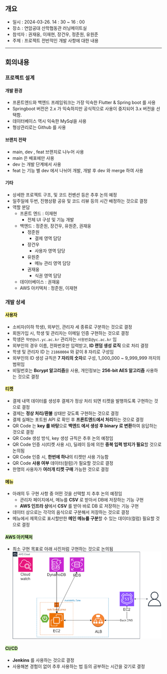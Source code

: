 ## 개요
- 일시 : 2024-03-26. 14 : 30 ~ 16 : 00
- 장소 : 연암공대 산학협동관 러닝메이트실
- 참석자 : 권재웅, 이재현, 장건우, 정준원, 유원준
- 주제 : 프로젝트 전반적인 개발 사항에 대한 내용
---
## 회의내용
### 프로젝트 설계
#### 개발 환경
- 프론트엔드와 백엔드 프레임워크는 가장 익숙한 Flutter & Spring boot 를 사용
- Springboot 버전은 2.x 가 익숙하지만 공식적으로 사용이 중지되어 3.x 버전을 선택함.
- 데이터베이스 역시 익숙한 MySql을 사용
- 형상관리로는 Github 를 사용
#### 브랜치 전략
- main, dev , feat 브랜치로 나누어 사용
- main 은 배포에만 사용
- dev 는 개발 단계에서 사용
- feat 는 기능 별 dev 에서 나뉘어 개발, 개발 후 dev 와 merge 하여 사용
#### 기타
- 상세한 프로젝트 구조, 및 코드 컨벤션 등은 추후 논의 예정
- 일주일에 두번, 진행상황 공유 및 코드 리뷰 등의 시간 배정하는 것으로 결정
- 역할 분담
	- 프론트 엔드 : 이재현
		- 전체 UI 구성 및 기능 개발
	- 백엔드 : 정준원, 장건우, 유원준, 권재웅
		- 정준원
			- 결제 영역 담당
		- 장건우
			- 사용자 영역 담당
		- 유원준
			- 메뉴 관리 영역 담당
		- 권재웅
			- 식권 영역 담당
	- 데이터베이스 : 권재웅
	- AWS 아키텍처 : 정준원, 이재현
### 개발 상세
#### <span style="background:#fff88f">사용자</span>
- 소비자(이하 학생), 외부인, 관리자 세 종류로 구분하는 것으로 결정
- 회원가입 시, 학생 및 관리자는 이메일 인증 구현하는 것으로 결정
- 학생은 `학번@st.yc.ac.kr` 관리자는 `사원번호@yc.ac.kr` 임
- 외부인의 경우 이름, 전화번호만 입력받고, **ID 랜덤 생성 로직** 으로 처리 결정
- 학생 및 관리자 ID 는 `21860004` 와 같이 8 자리로 구성임
- 외부인의 ID 생성 규칙은 **7 자리의 숫자**로 구성, 1_000_000 ~ 9_999_999  까지의 범위임
- 비밀번호는 **Bcrypt 알고리즘**을 사용, 개인정보는 **256-bit AES 알고리즘** 사용하는 것으로 결정
#### <span style="background:#fff88f">티켓</span>
- 결제 내역 데이터를 생성후 결제가 정상 처리 되면 티켓을 발행하도록 구현하는 것으로 결정
- 결제는 **정상 처리/환불** 상태만 갖도록 구현하는 것으로 결정
- 결제 실패는 포트원 API 로 확인 후 **프론트엔드에서 처리**하는 것으로 결정
- QR Code 는 **key 를 바탕**으로 **백엔드 에서 생성 후 binary 로 변환**하여 응답하는 것으로 결정
- QR Code 생성 방식, key 생성 규칙은 추후 논의 예정임
- QR Code 인증 시(티켓 사용 시), 딜레이 등에 의한 **중복 입력  방지가 필요**할 것으로 논의됨
- QR Code 인증 시, **한번에 하나**의 티켓만 사용 가능함
- QR Code **사용 여부** 데이터(컬럼)가 필요할 것으로 결정
- 한명의 사용자가 **여러개 티켓 구매** 가능한 것으로 결정
#### <span style="background:#fff88f">메뉴</span>
- 아래의 두 구현 사항 중 어떤 것을 선택할 지 추후 논의 예정임
	- 관리자 페이지에서, 메뉴를 **CSV** 로 받아서 DB에 저장하는 기능 구현 
	- **AWS 인프라 상**에서 **CSV** 를 받아 바로 DB 로 저장하는 기능 구현
- 데이터 상으로는 각각의 음식으로 구분해서 저장하는 것으로 결정 
- 메뉴에서 제목으로 표시할만한 **메인 메뉴를 구분**할 수 있는 데이터(컬럼) 필요할 것으로 결정
#### <span style="background:#d3f8b6">AWS 아키텍처</span>
- 최소 구현 목표로 아래 사진처럼 구현하는 것으로 논의됨 <img style="background-color:white" src="../img/AWS_Architecture_Mininum.png" />
#### <span style="background:#d3f8b6">CI/CD</span>
- **Jenkins** 를 사용하는 것으로 결정
- 사용해본 경험이 없어 추후 사용하는 법 등의 공부하는 시간을 갖기로 결정
